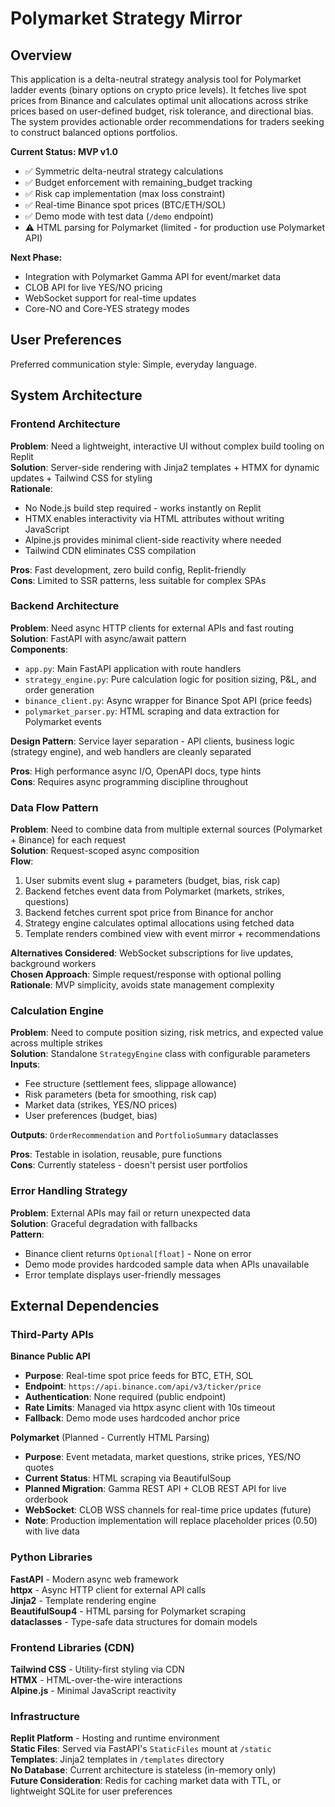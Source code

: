 # Polymarket Strategy Mirror

## Overview

This application is a delta-neutral strategy analysis tool for Polymarket ladder events (binary options on crypto price levels). It fetches live spot prices from Binance and calculates optimal unit allocations across strike prices based on user-defined budget, risk tolerance, and directional bias. The system provides actionable order recommendations for traders seeking to construct balanced options portfolios.

**Current Status: MVP v1.0**
- ✅ Symmetric delta-neutral strategy calculations
- ✅ Budget enforcement with remaining_budget tracking
- ✅ Risk cap implementation (max loss constraint)
- ✅ Real-time Binance spot prices (BTC/ETH/SOL)
- ✅ Demo mode with test data (`/demo` endpoint)
- ⚠️ HTML parsing for Polymarket (limited - for production use Polymarket API)

**Next Phase:**
- Integration with Polymarket Gamma API for event/market data
- CLOB API for live YES/NO pricing
- WebSocket support for real-time updates
- Core-NO and Core-YES strategy modes

## User Preferences

Preferred communication style: Simple, everyday language.

## System Architecture

### Frontend Architecture
**Problem**: Need a lightweight, interactive UI without complex build tooling on Replit  
**Solution**: Server-side rendering with Jinja2 templates + HTMX for dynamic updates + Tailwind CSS for styling  
**Rationale**: 
- No Node.js build step required - works instantly on Replit
- HTMX enables interactivity via HTML attributes without writing JavaScript
- Alpine.js provides minimal client-side reactivity where needed
- Tailwind CDN eliminates CSS compilation

**Pros**: Fast development, zero build config, Replit-friendly  
**Cons**: Limited to SSR patterns, less suitable for complex SPAs

### Backend Architecture
**Problem**: Need async HTTP clients for external APIs and fast routing  
**Solution**: FastAPI with async/await pattern  
**Components**:
- `app.py`: Main FastAPI application with route handlers
- `strategy_engine.py`: Pure calculation logic for position sizing, P&L, and order generation
- `binance_client.py`: Async wrapper for Binance Spot API (price feeds)
- `polymarket_parser.py`: HTML scraping and data extraction for Polymarket events

**Design Pattern**: Service layer separation - API clients, business logic (strategy engine), and web handlers are cleanly separated

**Pros**: High performance async I/O, OpenAPI docs, type hints  
**Cons**: Requires async programming discipline throughout

### Data Flow Pattern
**Problem**: Need to combine data from multiple external sources (Polymarket + Binance) for each request  
**Solution**: Request-scoped async composition  
**Flow**:
1. User submits event slug + parameters (budget, bias, risk cap)
2. Backend fetches event data from Polymarket (markets, strikes, questions)
3. Backend fetches current spot price from Binance for anchor
4. Strategy engine calculates optimal allocations using fetched data
5. Template renders combined view with event mirror + recommendations

**Alternatives Considered**: WebSocket subscriptions for live updates, background workers  
**Chosen Approach**: Simple request/response with optional polling  
**Rationale**: MVP simplicity, avoids state management complexity

### Calculation Engine
**Problem**: Need to compute position sizing, risk metrics, and expected value across multiple strikes  
**Solution**: Standalone `StrategyEngine` class with configurable parameters  
**Inputs**:
- Fee structure (settlement fees, slippage allowance)
- Risk parameters (beta for smoothing, risk cap)
- Market data (strikes, YES/NO prices)
- User preferences (budget, bias)

**Outputs**: `OrderRecommendation` and `PortfolioSummary` dataclasses

**Pros**: Testable in isolation, reusable, pure functions  
**Cons**: Currently stateless - doesn't persist user portfolios

### Error Handling Strategy
**Problem**: External APIs may fail or return unexpected data  
**Solution**: Graceful degradation with fallbacks  
**Pattern**:
- Binance client returns `Optional[float]` - None on error
- Demo mode provides hardcoded sample data when APIs unavailable
- Error template displays user-friendly messages

## External Dependencies

### Third-Party APIs

**Binance Public API**
- **Purpose**: Real-time spot price feeds for BTC, ETH, SOL
- **Endpoint**: `https://api.binance.com/api/v3/ticker/price`
- **Authentication**: None required (public endpoint)
- **Rate Limits**: Managed via httpx async client with 10s timeout
- **Fallback**: Demo mode uses hardcoded anchor price

**Polymarket** (Planned - Currently HTML Parsing)
- **Purpose**: Event metadata, market questions, strike prices, YES/NO quotes
- **Current Status**: HTML scraping via BeautifulSoup
- **Planned Migration**: Gamma REST API + CLOB REST API for live orderbook
- **WebSocket**: CLOB WSS channels for real-time price updates (future)
- **Note**: Production implementation will replace placeholder prices (0.50) with live data

### Python Libraries

**FastAPI** - Modern async web framework  
**httpx** - Async HTTP client for external API calls  
**Jinja2** - Template rendering engine  
**BeautifulSoup4** - HTML parsing for Polymarket scraping  
**dataclasses** - Type-safe data structures for domain models  

### Frontend Libraries (CDN)

**Tailwind CSS** - Utility-first styling via CDN  
**HTMX** - HTML-over-the-wire interactions  
**Alpine.js** - Minimal JavaScript reactivity  

### Infrastructure

**Replit Platform** - Hosting and runtime environment  
**Static Files**: Served via FastAPI's `StaticFiles` mount at `/static`  
**Templates**: Jinja2 templates in `/templates` directory  
**No Database**: Current architecture is stateless (in-memory only)  
**Future Consideration**: Redis for caching market data with TTL, or lightweight SQLite for user preferences